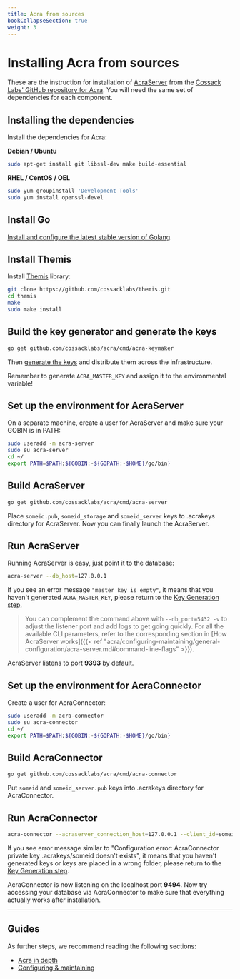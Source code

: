 ```yaml
---
title: Acra from sources
bookCollapseSection: true
weight: 3
---
```


# Installing Acra from sources

These are the instruction for installation of [AcraServer](/acra/acra-in-depth/architecture/acraserver/) from the [Cossack Labs' GitHub repository for Acra](https://github.com/cossacklabs/acra/). You will need the same set of dependencies for each component.

## Installing the dependencies

Install the dependencies for Acra:

**Debian / Ubuntu**

```bash
sudo apt-get install git libssl-dev make build-essential
```

**RHEL / CentOS / OEL**

```bash
sudo yum groupinstall 'Development Tools'
sudo yum install openssl-devel
```

## Install Go

[Install and configure the latest stable version of Golang](https://golang.org/doc/install).

## Install Themis

Install [Themis](https://www.github.com/cossacklabs/themis) library:

```bash
git clone https://github.com/cossacklabs/themis.git
cd themis
make
sudo make install
```

## Build the key generator and generate the keys

```bash
go get github.com/cossacklabs/acra/cmd/acra-keymaker
```

Then [generate the keys](/acra/security-controls/key-management/operations/generation/) and distribute them across the infrastructure.

Remember to generate `ACRA_MASTER_KEY` and assign it to the environmental variable!

## Set up the environment for AcraServer

On a separate machine, create a user for AcraServer and make sure your GOBIN is in PATH:
```bash
sudo useradd -m acra-server
sudo su acra-server
cd ~/
export PATH=$PATH:${GOBIN:-${GOPATH:-$HOME}/go/bin}
```

## Build AcraServer

```bash
go get github.com/cossacklabs/acra/cmd/acra-server
```    

Place `someid.pub`, `someid_storage` and `someid_server` keys to .acrakeys directory for AcraServer.
Now you can finally launch the AcraServer.

## Run AcraServer

Running AcraServer is easy, just point it to the database:

```bash
acra-server --db_host=127.0.0.1
```

If you see an error message `"master key is empty"`, it means that you haven't generated `ACRA_MASTER_KEY`, please return to the [Key Generation step](/acra/security-controls/key-management/operations/generation/}).

> You can complement the command above with `--db_port=5432 -v` to adjust the listener port and add logs to get going quickly. For all the available CLI parameters, refer to the corresponding section in [How AcraServer works]({{< ref "acra/configuring-maintaining/general-configuration/acra-server.md#command-line-flags" >}}).

AcraServer listens to port **9393** by default.

## Set up the environment for AcraConnector

Create a user for AcraConnector:

```bash
sudo useradd -m acra-connector
sudo su acra-connector
cd ~/
export PATH=$PATH:${GOBIN:-${GOPATH:-$HOME}/go/bin}
```

## Build AcraConnector

```bash
go get github.com/cossacklabs/acra/cmd/acra-connector
```
Put `someid` and `someid_server.pub` keys into .acrakeys directory for AcraConnector.

## Run AcraConnector

```bash
acra-connector --acraserver_connection_host=127.0.0.1 --client_id=someid -v
```

If you see error message similar to "Configuration error: AcraConnector private key .acrakeys/someid doesn't exists", it means that you haven't generated keys or keys are placed in a wrong folder, please return to the [Key Generation step](/acra/security-controls/key-management/operations/generation/).

AcraConnector is now listening on the localhost port **9494**. Now try accessing your database via AcraConnector to make sure that everything actually works after installation.

---

## Guides

As further steps, we recommend reading the following sections:
* [Acra in depth](/acra/acra-in-depth/)
* [Configuring & maintaining](/acra/configuring-maintaining/)
